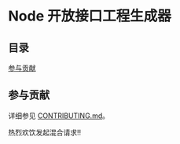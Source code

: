 # Node 开放接口工程生成器



## 目录

[参与贡献](#参与贡献)



## 参与贡献

详细参见 [CONTRIBUTING.md](https://github.com/huso-io/generator-node-rest-api/blob/master/CONTRIBUTING.md)。

热烈欢饮发起混合请求:bangbang:
